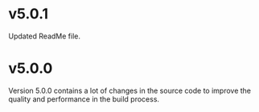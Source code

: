 # v5.0.1
Updated ReadMe file.

# v5.0.0
Version 5.0.0 contains a lot of changes in the source code to improve the quality and performance in the build process.